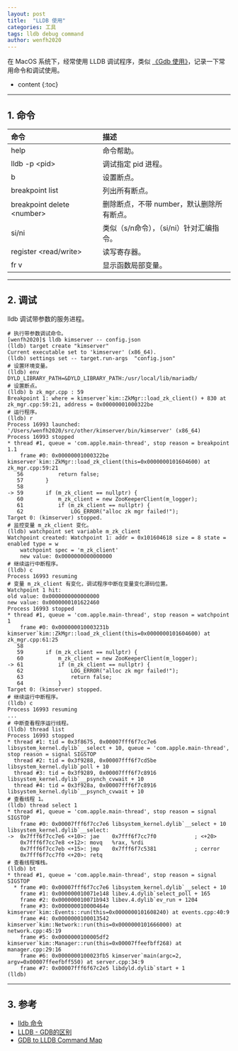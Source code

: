 ```yaml
---
layout: post
title:  "LLDB 使用"
categories: 工具
tags: lldb debug command
author: wenfh2020
---
```


在 MacOS 系统下，经常使用 LLDB 调试程序，类似 [《Gdb 使用》](https://wenfh2020.com/2019/02/19/gdb/)，记录一下常用命令和调试使用。




* content
{:toc}

---

## 1. 命令

| 命令                         | 描述                                      |
| :--------------------------- | :---------------------------------------- |
| help                         | 命令帮助。                                |
| lldb -p \<pid\>              | 调试指定 pid 进程。                       |
| b                            | 设置断点。                                |
| breakpoint list              | 列出所有断点。                            |
| breakpoint delete \<number\> | 删除断点，不带 number，默认删除所有断点。 |
| si/ni                        | 类似（s/n命令），（si/ni）针对汇编指令。  |
| register \<read/write\>      | 读写寄存器。                              |
| fr v                         | 显示函数局部变量。                        |

---

## 2. 调试

lldb 调试带参数的服务进程。

```shell
# 执行带参数调试命令。
[wenfh2020]$ lldb kimserver -- config.json
(lldb) target create "kimserver"
Current executable set to 'kimserver' (x86_64).
(lldb) settings set -- target.run-args  "config.json"
# 设置环境变量。
(lldb) env DYLD_LIBRARY_PATH=&DYLD_LIBRARY_PATH:/usr/local/lib/mariadb/
# 设置断点。
(lldb) b zk_mgr.cpp : 59
Breakpoint 1: where = kimserver`kim::ZkMgr::load_zk_client() + 830 at zk_mgr.cpp:59:21, address = 0x00000001000322be
# 运行程序。
(lldb) r
Process 16993 launched: '/Users/wenfh2020/src/other/kimserver/bin/kimserver' (x86_64)
Process 16993 stopped
* thread #1, queue = 'com.apple.main-thread', stop reason = breakpoint 1.1
    frame #0: 0x00000001000322be kimserver`kim::ZkMgr::load_zk_client(this=0x0000000101604600) at zk_mgr.cpp:59:21
   56           return false;
   57       }
   58  
-> 59       if (m_zk_client == nullptr) {
   60           m_zk_client = new ZooKeeperClient(m_logger);
   61           if (m_zk_client == nullptr) {
   62               LOG_ERROR("alloc zk mgr failed!");
Target 0: (kimserver) stopped.
# 监控变量 m_zk_client 变化。
(lldb) watchpoint set variable m_zk_client
Watchpoint created: Watchpoint 1: addr = 0x101604618 size = 8 state = enabled type = w
    watchpoint spec = 'm_zk_client'
    new value: 0x0000000000000000
# 继续运行中断程序。
(lldb) c
Process 16993 resuming
# 变量 m_zk_client 有变化，调试程序中断在变量变化源码位置。
Watchpoint 1 hit:
old value: 0x0000000000000000
new value: 0x0000000101622460
Process 16993 stopped
* thread #1, queue = 'com.apple.main-thread', stop reason = watchpoint 1
    frame #0: 0x000000010003231b kimserver`kim::ZkMgr::load_zk_client(this=0x0000000101604600) at zk_mgr.cpp:61:25
   58  
   59       if (m_zk_client == nullptr) {
   60           m_zk_client = new ZooKeeperClient(m_logger);
-> 61           if (m_zk_client == nullptr) {
   62               LOG_ERROR("alloc zk mgr failed!");
   63               return false;
   64           }
Target 0: (kimserver) stopped.
# 继续运行中断程序。
(lldb) c
Process 16993 resuming
...
# 中断查看程序运行线程。
(lldb) thread list
Process 16993 stopped
* thread #1: tid = 0x3f8675, 0x00007fff6f7cc7e6 libsystem_kernel.dylib`__select + 10, queue = 'com.apple.main-thread', stop reason = signal SIGSTOP
  thread #2: tid = 0x3f9288, 0x00007fff6f7cd5be libsystem_kernel.dylib`poll + 10
  thread #3: tid = 0x3f9289, 0x00007fff6f7c8916 libsystem_kernel.dylib`__psynch_cvwait + 10
  thread #4: tid = 0x3f928a, 0x00007fff6f7c8916 libsystem_kernel.dylib`__psynch_cvwait + 10
# 查看线程 1。
(lldb) thread select 1
* thread #1, queue = 'com.apple.main-thread', stop reason = signal SIGSTOP
    frame #0: 0x00007fff6f7cc7e6 libsystem_kernel.dylib`__select + 10
libsystem_kernel.dylib`__select:
->  0x7fff6f7cc7e6 <+10>: jae    0x7fff6f7cc7f0            ; <+20>
    0x7fff6f7cc7e8 <+12>: movq   %rax, %rdi
    0x7fff6f7cc7eb <+15>: jmp    0x7fff6f7c5381            ; cerror
    0x7fff6f7cc7f0 <+20>: retq
# 查看线程堆栈。
(lldb) bt
* thread #1, queue = 'com.apple.main-thread', stop reason = signal SIGSTOP
  * frame #0: 0x00007fff6f7cc7e6 libsystem_kernel.dylib`__select + 10
    frame #1: 0x000000010071e148 libev.4.dylib`select_poll + 165
    frame #2: 0x000000010071b943 libev.4.dylib`ev_run + 1204
    frame #3: 0x000000010000464e kimserver`kim::Events::run(this=0x0000000101608240) at events.cpp:40:9
    frame #4: 0x0000000100013542 kimserver`kim::Network::run(this=0x0000000101666000) at network.cpp:45:19
    frame #5: 0x0000000100005df2 kimserver`kim::Manager::run(this=0x00007ffeefbff268) at manager.cpp:29:16
    frame #6: 0x0000000100023fb5 kimserver`main(argc=2, argv=0x00007ffeefbff550) at server.cpp:34:9
    frame #7: 0x00007fff6f67c2e5 libdyld.dylib`start + 1
(lldb) 
```

---

## 3. 参考

* [lldb 命令](https://www.dllhook.com/post/51.html)
* [LLDB - GDB的区别](https://www.cnblogs.com/nilfor-sun123/p/3602228.html)
* [GDB to LLDB Command Map](https://opensource.apple.com/source/lldb/lldb-310.2.36/www/lldb-gdb.html)
